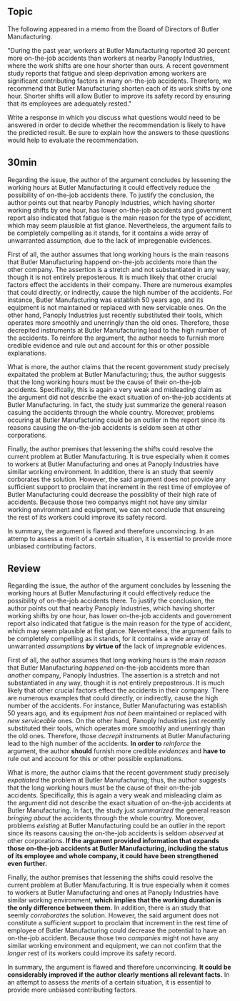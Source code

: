 ## Topic
The following appeared in a memo from the Board of Directors of Butler Manufacturing.

"During the past year, workers at Butler Manufacturing reported 30 percent more on-the-job accidents than workers at nearby Panoply Industries, where the work shifts are one hour shorter than ours. A recent government study reports that fatigue and sleep deprivation among workers are significant contributing factors in many on-the-job accidents. Therefore, we recommend that Butler Manufacturing shorten each of its work shifts by one hour. Shorter shifts will allow Butler to improve its safety record by ensuring that its employees are adequately rested."

Write a response in which you discuss what questions would need to be answered in order to decide whether the recommendation is likely to have the predicted result. Be sure to explain how the answers to these questions would help to evaluate the recommendation.

## 30min
Regarding the issue, the author of the argument concludes by lessening the working hours at Butler Manufacturing it could effectively reduce the possibility of on-the-job accidents there. To justify the conclusion, the author points out that nearby Panoply Industries, which having shorter working shifts by one hour, has lower on-the-job accidents and government report also indicated that fatigue is the main reason for the type of accident, which may seem plausible at fist glance. Nevertheless, the argument fails to be completely compelling as it stands, for it contains a wide array of unwarranted assumption, due to the lack of impregenable evidences.

First of all, the author assumes that long working hours is the main reasons that Butler Manufacturing happend on-the-job accidents more than the other company. The assertion is a stretch and not substantiated in any way, though it is not entirely preposterous. It is much likely that other crucial factors effect the accidents in their company. There are numerous examples that could directly, or indirectly, cause the high number of the accidents. For instance, Butler Manufacturing was establish 50 years ago, and its equipment is not maintained or replaced with new servicable ones. On the other hand, Panoply Industries just recently substituted their tools, which operates more smoothly and unerringly than the old ones. Therefore, those decrepited instruments at Butler Manufacturing lead to the high number of the accidents. To reinfore the argument, the author needs to furnish more credible evidence and rule out and account for this or other possible explanations.

What is more, the author claims that the recent government study precisely expaitated the problem at Butler Manufacturing; thus, the author suggests that the long working hours must be the cause of their on-the-job accidents. Specifically, this is again a very weak and misleading claim as the argument did not describe the exact situation of on-the-job accidents at Butler Manufacturing. In fact, the study just summarize the general reason casuing the accidents through the whole country. Moreover, problems occuring at Butler Manufacturing could be an outlier in the report since its reasons causing the on-the-job accidents is seldom seen at other corporations. 

Finally, the author premises that lessening the shifts could resolve the current problem at Butler Manufacturing. It is true especially when it comes to workers at Butler Manufacturing and ones at Panoply Industries have similar working environment. In addition, there is an study that seemly corborates the solution. However, the said argument does not provide any sufficient support to proclaim that increment in the rest time of employee of Butler Manufacturing could decrease the possiblity of their high rate of accidents. Because those two companys might not have any similar working environment and equipment, we can not conclude that ensureing the rest of its workers could improve its safety record.

In summary, the argument is flawed and therefore unconvincing. In an attemp to assess a merit of a certain situation, it is essential to provide more unbiased contributing factors.

## Review
Regarding the issue, the author of the argument concludes by lessening the working hours at Butler Manufacturing it could effectively reduce the possibility of on-the-job accidents there. To justify the conclusion, the author points out that nearby Panoply Industries, which having shorter working shifts by one hour, has lower on-the-job accidents and government report also indicated that fatigue is the main reason for the type of accident, which may seem plausible at fist glance. Nevertheless, the argument fails to be completely compelling as it stands, for it contains a wide array of unwarranted *assumptions* **by virtue of** the lack of *impregnable* evidences.

First of all, the author assumes that long working hours is the main *reason* that Butler Manufacturing *happened*  on-the-job accidents more than *another* company, Panoply Industries. The assertion is a stretch and not substantiated in any way, though it is not entirely preposterous. It is much likely that other crucial factors effect the accidents in their company. There are numerous examples that could directly, or indirectly, cause the high number of the accidents. For instance, Butler Manufacturing was establish 50 years ago, and its equipment *has not been* maintained or replaced with *new serviceable* ones. On the other hand, Panoply Industries just recently substituted their tools, which operates more smoothly and unerringly than the old ones. Therefore, those *decrepit* instruments at Butler Manufacturing lead to the high number of the accidents. **In order to** *reinforce* the argument, the author **should** furnish more credible *evidences* and **have to** rule out and account for this or other possible explanations.

What is more, the author claims that the recent government study precisely *expatiated* the problem at Butler Manufacturing; thus, the author suggests that the long working hours must be the cause of their on-the-job accidents. Specifically, this is again a very weak and misleading claim as the argument did not describe the exact situation of on-the-job accidents at Butler Manufacturing. In fact, the study just *summarized* the general reason *bringing about* the accidents through the whole country. Moreover, problems *existing* at Butler Manufacturing could be an outlier in the report since its reasons causing the on-the-job accidents is seldom *observed* at other corporations. **If the argument provided information that expands those on-the-job accidents at Butler Manufacturing, including the status of its employee and whole company, it could have been strengthened even further.**

Finally, the author premises that lessening the shifts could resolve the current problem at Butler Manufacturing. It is true especially when it comes to workers at Butler Manufacturing and ones at Panoply Industries have similar working environment, **which implies that the working duration is the only difference between them.** In addition, there is an study that seemly *corroborates* the solution. However, the said argument does not constitute a sufficient support to proclaim that increment in the rest time of employee of Butler Manufacturing could decrease the potential to have an on-the-job accident. Because those two *companies* might not have any similar working environment and equipment, we can not confirm that the *longer* rest of its workers could improve its safety record.

In summary, the argument is flawed and therefore unconvincing. **It could be considerably improved if the author clearly mentions all relevant facts.** In an attempt to assess *the merits* of a certain situation, it is essential to provide more unbiased contributing factors.